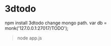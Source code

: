 3dtodo
======

npm install 3dtodo
change mongo path.
var db = monk('127.0.0.1:27017/TODO');

> node app.js
